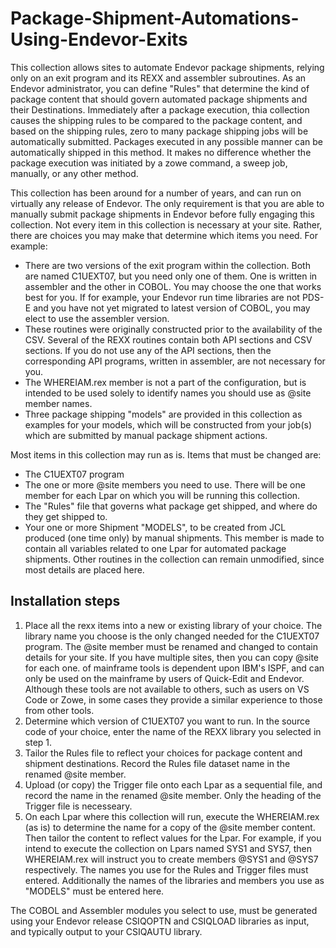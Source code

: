 # Package-Shipment-Automations-Using-Endevor-Exits
This collection allows sites to automate Endevor package shipments, relying only on an exit program and its REXX and assembler subroutines.  As an Endevor administrator, you can define "Rules" that determine the kind of package content that should govern automated package shipments and their Destinations. Immediately after a package execution, thia collection causes the shipping rules to be compared to the package content, and based on the shipping rules, zero to many package shipping jobs will be automatically submitted. Packages executed in any possible manner can be automatically shipped in this method. It makes no difference whether   the package execution was initiated by a zowe command, a sweep job, manually, or any other method. 

This collection has been around for a number of years, and can run on virtually any release of Endevor. The only requirement is that you are able to manually submit package shipments in Endevor before fully engaging this collection. Not every item in this collection is necessary at your site. Rather, there are choices you may make that determine which items you need. For example:
 - There are two versions of the exit program within the collection. Both are named C1UEXT07, but you need only one of them. One is written in assembler and the other in COBOL. You may choose the one that works best for you. If for example, your Endevor run time libraries are not PDS-E and you have not yet migrated to latest version of COBOL, you may elect to use the assembler version.
 - These routines were originally constructed prior to the availability of the CSV. Several of the REXX routines contain both API sections and CSV sections. If you do not use any of the API sections, then the corresponding API programs, written in assembler, are not necessary for you.
  - The WHEREIAM.rex member is not a part of the configuration, but is intended to be used solely to identify names you should use as @site member names.
  - Three package shipping "models" are provided in this collection as examples for your models, which will be constructed from your job(s) which are submitted by manual package shipment actions.  

 Most items in this collection may run as is.  Items that must be changed are:
  * The C1UEXT07 program
  * The one or more @site members you need to use. There will be one member for each Lpar on which you will be running this collection.
  * The "Rules" file that governs what package get shipped, and where do they get shipped to.
  * Your one or more Shipment "MODELS", to be created from JCL produced (one time only) by manual shipments. This member is made to contain all variables related to one Lpar for automated package shipments. Other routines in the collection can remain unmodified, since most details are placed here. 
 
 ## Installation steps

 1. Place all the rexx items into a new or existing library of your choice. The library name you choose is the only changed needed for the C1UEXT07 program. The @site member must be renamed and changed to contain details for your site. If you have multiple sites, then you can copy @site for each one. of mainframe tools is dependent upon IBM's ISPF, and can only be used on the mainframe by users of Quick-Edit and Endevor. Although these tools are not available to others, such as users on VS Code or Zowe, in some cases they provide a similar experience to those from other tools.
 2. Determine which version of C1UEXT07 you want to run. In the source code of your choice, enter the name of the REXX library you selected in step 1.
 3. Tailor the Rules file to reflect your choices for package content and shipment destinations. Record the Rules file dataset name in the renamed @site member.
 4. Upload (or copy) the Trigger file onto each Lpar as a sequential file, and record the name in the renamed @site member. Only the heading of the Trigger file is necesseary.
 5. On each Lpar where this collection will run, execute the WHEREIAM.rex (as is) to determine the name for a copy of the @site member content. Then tailor the content to reflect values for the Lpar. For example, if you intend to execute the collection on Lpars named SYS1 and SYS7, then WHEREIAM.rex will instruct you to create members @SYS1 and @SYS7 respectively. The names you use for the Rules and Trigger files must entered. Additionally the names of the libraries and members you use as "MODELS" must be entered here.

The COBOL and Assembler modules you select to use, must be generated using your Endevor release CSIQOPTN and CSIQLOAD libraries as input, and typically output to your CSIQAUTU library.
